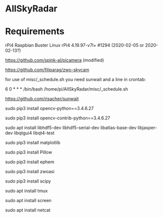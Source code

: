 # AllSkyRadar



# Requirements 
rPi4 Raspbian Buster Linux rPi4 4.19.97-v7l+ #1294 (2020-02-05 or 2020-02-13?) 

https://github.com/spink-al/picamera (modified) 

https://github.com/filiparag/zwo-skycam

for use of misc/_schedule.sh you need sunwait and a line in crontab:

6 0 * * * /bin/bash /home/pi/AllSkyRadar/misc/_schedule.sh

https://github.com/risacher/sunwait

sudo pip3 install opencv-python==3.4.6.27

sudo pip3 install opencv-contrib-python==3.4.6.27

sudo apt install libhdf5-dev libhdf5-serial-dev libatlas-base-dev libjasper-dev libqtgui4 libqt4-test

sudo pip3 install matplotlib

sudo pip3 install Pillow

sudo pip3 install ephem

sudo pip3 install zwoasi

sudo pip3 install scipy

sudo apt install tmux

sudo apt install screen

sudo apt install netcat
